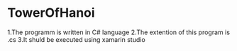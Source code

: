 # TowerOfHanoi

1.The programm is written in C# language 
2.The extention of this program is .cs
3.It shuld be executed using xamarin studio
